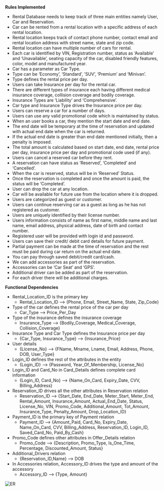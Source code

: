 **Rules Implemented**

- Rental Database needs to keep track of three main entities namely User, Car and Reservation.
- Car can be rented from a rental location with a specific address of each rental location.
- Rental location keeps track of contact phone number, contact email and rental location address with street name, state and zip code.
- Rental location can have multiple number of cars for rental.
- Each car is identified by VIN, Registration number, status as ‘Available’ and ‘Unavailable’, seating capacity of the car, disabled friendly features, color, model and manufactured year.
- Car has a parameter as Car Type.
- Type can be ‘Economy’, ‘Standard’, ’SUV’, ‘Premium’ and ‘Minivan’.
- Type defines the rental price per day.
- Users can take Insurance per day for the rental car.
- There are different types of insurance each having different medical insurance coverage, collision coverage and bodily coverage.
- Insurance Types are ‘Liability’ and ‘Comprehensive’.
- Car type and Insurance Type drives the Insurance price per day.
- Users can reserve a car for a number of days.
- Users can use any valid promotional code which is maintained by status.
- When an user books a car, they mention the start date and end date.
- The end date will be temporary at the time of reservation and updated with actual end date when the car is returned.
- If the actual end date is greater than end date mentioned initially, then a penalty is imposed.
- The total amount is calculated based on start date, end date, rental price per day, insurance price per day and promotional code used (if any).
- Users can cancel a reserved car before they rent.
- A reservation can have status as ‘Reserved’, ‘Completed’ and ‘Cancelled’.
- When the car is reserved, status will be in ‘Reserved’ Status.
- Once the reservation is completed and once the amount is paid, the status will be ‘Completed’.
- User can drop the car at any location.
- Car will be available for future use from the location where it is dropped.
- Users are categorized as guest or customer.
- Users can continue reserving car as a guest as long as he has not registered as customer.
- Users are uniquely identified by their license number.
- Users information consists of name as first name, middle name and last name, email address, physical address, date of birth and contact number.
- Registered user will be provided with login id and password.
- Users can save their credit/ debit card details for future payment.
- Partial payment can be made at the time of reservation and the rest must be paid during car return on the actual end date.
- You can pay through saved debit/credit card/cash.
- We can add accessories as part of the reservation.
- Accessories can be ‘Car Seat’ and ‘GPS’.
- Additional driver can be added as part of the reservation.
- For each driver there will be additional charges.

**Functional Dependencies**
- Rental_Location_ID is the primary key
  - Rental_Location_ID —> {Phone, Email, Street_Name, State, Zip_Code}
- Type of the car defines the rental price of the car per day
  - Car_Type —> Price_Per_Day
- Type of the insurance defines the insurance coverage
  - Insurance_Type —> {Bodily_Coverage, Medical_Coverage, Collision_Coverage}
- Insurance Type and Car Type defines the Insurance price per day
  - {Car_Type, Insurance_Type} —> {Insurance_Price}
- User details
  - {License_No} —> {FName, Mname, Lname, Email, Address, Phone, DOB, User_Type}
- Login_ID defines the rest of the attributes in the entity
  - {Login_ID} —> {Password, Year_Of_Membership, License_No}
- Login_ID and Card_No in Card_Details defines complete card information
  - {Login_ID, Card_No} —> {Name_On_Card, Expiry_Date, CVV, Billing_Address}
- Reservation_ID drives all the other attributes in Reservation relation
  - Reservation_ID —> {Start_Date, End_Date, Meter_Start, Meter_End, Rental_Amount, Insurance_Amount, Actual_End_Date, Status, License_No, VIN, Promo_Code, Additional_Amount, Tot_Amount, Insurance_Type, Penalty_Amount,       Drop_Location_ID}
- Payment_ID is the primary key of Payment relation
  - Payment_ID —> {Amount_Paid, Card_No, Expiry_Date, Name_On_Card, CVV, Billing_Address, Reservation_ID, Login_ID, Saved_Card_No, Paid_By_Cash}
- Promo_Code defines other attributes in Offer_Details relation
  - Promo_Code —> {Description, Promo_Type, Is_One_Time, Percentage, Discounted_Amount, Status}
- Additional_Drivers relation
  - {Reservation_ID,Name} —> DOB
- In Accessories relation, Accessory_ID drives the type and amount of the accessory
  - Accessory_ID —> {Type, Amount}

![ER](https://github.com/user-attachments/assets/2dc99b1a-2c31-4e7d-adc0-218ccc8920b0)
